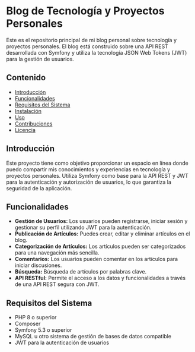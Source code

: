 # Blog de Tecnología y Proyectos Personales

Este es el repositorio principal de mi blog personal sobre tecnología y proyectos personales. El blog está construido sobre una API REST desarrollada con Symfony y utiliza la tecnología JSON Web Tokens (JWT) para la gestión de usuarios.

## Contenido

- [Introducción](#introducción)
- [Funcionalidades](#funcionalidades)
- [Requisitos del Sistema](#requisitos-del-sistema)
- [Instalación](#instalación)
- [Uso](#uso)
- [Contribuciones](#contribuciones)
- [Licencia](#licencia)

## Introducción

Este proyecto tiene como objetivo proporcionar un espacio en línea donde puedo compartir mis conocimientos y experiencias en tecnología y proyectos personales. Utiliza Symfony como base para la API REST y JWT para la autenticación y autorización de usuarios, lo que garantiza la seguridad de la aplicación.

## Funcionalidades

- **Gestión de Usuarios:** Los usuarios pueden registrarse, iniciar sesión y gestionar su perfil utilizando JWT para la autenticación.
- **Publicación de Artículos:** Puedes crear, editar y eliminar artículos en el blog.
- **Categorización de Artículos:** Los artículos pueden ser categorizados para una navegación más sencilla.
- **Comentarios:** Los usuarios pueden comentar en los artículos para iniciar discusiones.
- **Búsqueda:** Búsqueda de artículos por palabras clave.
- **API RESTful:** Permite el acceso a los datos y funcionalidades a través de una API REST segura con JWT.

## Requisitos del Sistema

- PHP 8 o superior
- Composer
- Symfony 5.3 o superior
- MySQL u otro sistema de gestión de bases de datos compatible
- JWT para la autenticación de usuarios
